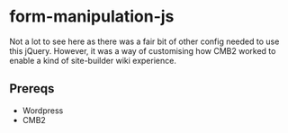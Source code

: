 # form-manipulation-js

Not a lot to see here as there was a fair bit of other config needed to use this jQuery. However, it was a way of customising how CMB2 worked to enable a kind of site-builder wiki experience.

## Prereqs

- Wordpress
- CMB2
